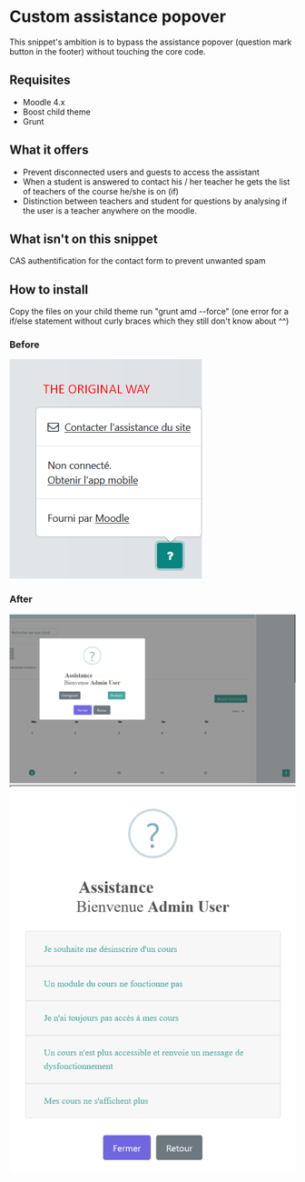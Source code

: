 # Custom assistance popover

This snippet's ambition is to bypass the assistance popover (question mark button in the footer) without touching the core code.

## Requisites

- Moodle 4.x
- Boost child theme
- Grunt

## What it offers

- Prevent disconnected users and guests to access the assistant
- When a student is answered to contact his / her teacher he gets the list of teachers of the course he/she is on (if)
- Distinction between teachers and student for questions by analysing if the user is a teacher anywhere on the moodle.

## What isn't on this snippet

CAS authentification for the contact form to prevent unwanted spam

## How to install

Copy the files on your child theme
run "grunt amd --force"
(one error for a if/else statement without curly braces which they still don't know about ^^)

### Before

![preview](./original.png "preview 1")

### After

![preview](./newway.png "preview 1")
![preview](./studentsquestions.png "preview 1")

